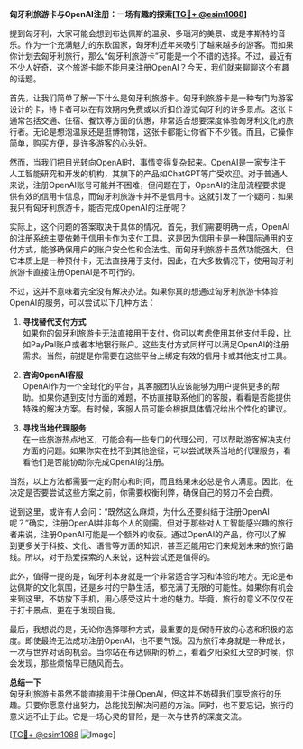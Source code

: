 **匈牙利旅游卡与OpenAI注册：一场有趣的探索[[TG💪+ @esim1088](https://t.me/s/esim1088)]**

提到匈牙利，大家可能会想到布达佩斯的温泉、多瑙河的美景、或是李斯特的音乐。作为一个充满魅力的东欧国家，匈牙利近年来吸引了越来越多的游客。而如果你计划去匈牙利旅行，那么“匈牙利旅游卡”可能是一个不错的选择。不过，最近有不少人好奇，这个旅游卡能不能用来注册OpenAI？今天，我们就来聊聊这个有趣的话题。

首先，让我们简单了解一下什么是匈牙利旅游卡。匈牙利旅游卡是一种专门为游客设计的卡，持卡者可以在有效期内免费或以折扣价游览匈牙利的许多景点。这张卡通常包括交通、住宿、餐饮等方面的优惠，非常适合想要深度体验匈牙利文化的旅行者。无论是想泡温泉还是逛博物馆，这张卡都能让你省下不少钱。而且，它操作简单，购买方便，是许多游客的心头好。

然而，当我们把目光转向OpenAI时，事情变得复杂起来。OpenAI是一家专注于人工智能研究和开发的机构，其旗下的产品如ChatGPT等广受欢迎。对于普通人来说，注册OpenAI账号可能并不困难，但问题在于，OpenAI的注册流程要求提供有效的信用卡信息，而匈牙利旅游卡并不是信用卡。这就引发了一个疑问：如果我只有匈牙利旅游卡，能否完成OpenAI的注册呢？

实际上，这个问题的答案取决于具体的情况。首先，我们需要明确一点，OpenAI的注册系统主要依赖于信用卡作为支付工具。这是因为信用卡是一种国际通用的支付方式，能够确保用户的账户安全性和合法性。而匈牙利旅游卡虽然功能强大，但它本质上是一种预付卡，无法直接用于支付。因此，在大多数情况下，使用匈牙利旅游卡直接注册OpenAI是不可行的。

不过，这并不意味着完全没有解决办法。如果你真的想通过匈牙利旅游卡体验OpenAI的服务，可以尝试以下几种方法：

1. **寻找替代支付方式**  
   如果你的匈牙利旅游卡无法直接用于支付，你可以考虑使用其他支付手段，比如PayPal账户或者本地银行账户。这些支付方式同样可以满足OpenAI的注册需求。当然，前提是你需要在这些平台上绑定有效的信用卡或其他支付工具。

2. **咨询OpenAI客服**  
   OpenAI作为一个全球化的平台，其客服团队应该能够为用户提供更多的帮助。如果你遇到支付方面的难题，不妨直接联系他们的客服，看看是否能提供特殊的解决方案。有时候，客服人员可能会根据具体情况给出个性化的建议。

3. **寻找当地代理服务**  
   在一些旅游热点地区，可能会有一些专门的代理公司，可以帮助游客解决支付方面的问题。如果你实在找不到其他途径，可以尝试联系当地的代理服务，看看他们是否能协助你完成OpenAI的注册。

当然，以上方法都需要一定的耐心和时间，而且结果未必总是令人满意。因此，在决定是否要尝试这些方案之前，你需要权衡利弊，确保自己的努力不会白费。

说到这里，或许有人会问：“既然这么麻烦，为什么还要纠结于注册OpenAI呢？”确实，注册OpenAI并非每个人的刚需。但对于那些对人工智能感兴趣的旅行者来说，注册OpenAI可能是一个额外的收获。通过OpenAI的产品，你可以了解到更多关于科技、文化、语言等方面的知识，甚至还能用它们来规划未来的旅行路线。所以，对于热爱探索的人来说，这种尝试还是值得的。

此外，值得一提的是，匈牙利本身就是一个非常适合学习和体验的地方。无论是布达佩斯的文化氛围，还是乡村的宁静生活，都充满了无限的可能性。如果你有机会来到这里，不妨放下手机，用心感受这片土地的魅力。毕竟，旅行的意义不仅仅在于打卡景点，更在于发现自我。

最后，我想说的是，无论你选择哪种方式，最重要的是保持开放的心态和积极的态度。即使最终无法成功注册OpenAI，也不要气馁。因为旅行本身就是一种成长，一次与世界对话的机会。当你站在布达佩斯的桥上，看着夕阳染红天空的时候，你会发现，那些烦恼早已随风而去。

**总结一下**  
匈牙利旅游卡虽然不能直接用于注册OpenAI，但这并不妨碍我们享受旅行的乐趣。只要你愿意付出努力，总能找到解决问题的方法。同时，也不要忘记，旅行的意义远不止于此。它是一场心灵的冒险，是一次与世界的深度交流。

[[TG💪+ @esim1088](https://t.me/s/esim1088) ![Image](https://i.postimg.cc/4NQfJmqS/Snipaste-2025-05-13-00-14-12.png)]